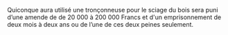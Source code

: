 Quiconque aura utilisé une tronçonneuse pour le sciage du bois sera puni d’une amende de de 20 000 à 200 000 Francs et d'un emprisonnement de deux mois à deux ans ou de l’une de ces deux peines seulement.